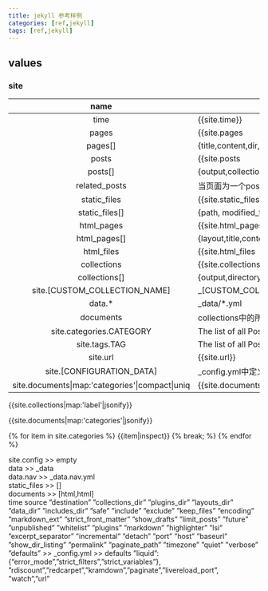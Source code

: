 ```yaml
---
title: jekyll 参考样例
categories: [ref,jekyll]
tags: [ref,jekyll]
---
```


## values

### site

|name|value|
|:---:|---|
|time|{{site.time}}|
|pages|{{site.pages|size}}|
|pages[]|{title,content,dir,name,path,url,* layout,date}|
|posts|{{site.posts|size}}|
|posts[]|{output,collection:posts,url,content,id,previous:post_obj,relative_path,draft,categories,layout,author,date,title,slug,ext,tags,excerpt,next}|
|related_posts|当页面为一个post时存在|
|static_files|{{site.static_files|size}}|
|static_files[]|{path, modified_time, name, basename and extname}|
|html_pages|{{site.html_pages|size}}|
|html_pages[]|{layout,title,content,dir,name,path,url}|
|html_files|{{site.html_files|size}}|
|collections|{{site.collections|size}} _config.yml>collections>[CUSTOM_COLLECTION_NAME]|
|collections[]|{output,directory,relative_directory,files,label,docs}|
|site.[CUSTOM_COLLECTION_NAME]|_[CUSTOM_COLLECTION_NAME]/files , obj like posts[]|
|data.*|_data/*.yml|
|documents|collections中的所有文件集合|
|site.categories.CATEGORY|The list of all Posts in category CATEGORY|
|site.tags.TAG|The list of all Posts with tag TAG|
|site.url|{{site.url}}|
|site.[CONFIGURATION_DATA]|_config.yml中定义的属性|
|site.documents&#124;map:'categories'&#124;compact&#124;uniq|{{site.documents|map:'categories'|compact|uniq|inspect}} 所有的分类集合|

{{site.collections|map:'label'|jsonify}}


{{site.documents|map:'categories'|jsonify}}


{% for item in site.categories %}
{{item|inspect}}
{% break; %}
{% endfor %}


site.config >> empty   
data >> _data  
data.nav >> _data.nav.yml  
static_files >> []  
documents >> [html,html]  
time
source
”destination”
”collections_dir”
”plugins_dir”
”layouts_dir”
”data_dir”
”includes_dir”
”safe”
”include”
”exclude”
”keep_files”
”encoding”
”markdown_ext”
”strict_front_matter”
”show_drafts”
”limit_posts”
”future”
”unpublished”
”whitelist”
”plugins”
”markdown”
”highlighter”
”lsi”
”excerpt_separator”
”incremental”
”detach”
”port”
”host”
”baseurl”
”show_dir_listing”
”permalink”
”paginate_path”
”timezone”
”quiet”
”verbose”
”defaults” >> _config.yml >> defaults
”liquid”:{“error_mode”,”strict_filters”,”strict_variables”},
”rdiscount”,”redcarpet”,”kramdown”,”paginate”,”livereload_port”,
”watch”,”url”


